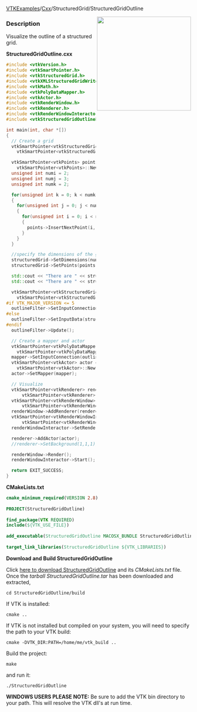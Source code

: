 [VTKExamples](/home/)/[Cxx](/Cxx)/StructuredGrid/StructuredGridOutline

<img align="right" src="https://github.com/lorensen/VTKExamples/blob/gh-pages/Testing/Baseline/StructuredGrid/TestStructuredGridOutline.png?raw=true" width="256" />

### Description
Visualize the outline of a structured grid.

**StructuredGridOutline.cxx**
```c++
#include <vtkVersion.h>
#include <vtkSmartPointer.h>
#include <vtkStructuredGrid.h>
#include <vtkXMLStructuredGridWriter.h>
#include <vtkMath.h>
#include <vtkPolyDataMapper.h>
#include <vtkActor.h>
#include <vtkRenderWindow.h>
#include <vtkRenderer.h>
#include <vtkRenderWindowInteractor.h>
#include <vtkStructuredGridOutlineFilter.h>

int main(int, char *[])
{
  // Create a grid
  vtkSmartPointer<vtkStructuredGrid> structuredGrid =
    vtkSmartPointer<vtkStructuredGrid>::New();

  vtkSmartPointer<vtkPoints> points =
    vtkSmartPointer<vtkPoints>::New();
  unsigned int numi = 2;
  unsigned int numj = 3;
  unsigned int numk = 2;

  for(unsigned int k = 0; k < numk; k++)
  {
    for(unsigned int j = 0; j < numj; j++)
    {
      for(unsigned int i = 0; i < numi; i++)
      {
        points->InsertNextPoint(i, j, k);
      }
    }
  }

  //specify the dimensions of the grid
  structuredGrid->SetDimensions(numi, numj, numk);
  structuredGrid->SetPoints(points);

  std::cout << "There are " << structuredGrid->GetNumberOfPoints() << " points." << std::endl;
  std::cout << "There are " << structuredGrid->GetNumberOfCells() << " cells." << std::endl;

  vtkSmartPointer<vtkStructuredGridOutlineFilter> outlineFilter =
    vtkSmartPointer<vtkStructuredGridOutlineFilter>::New();
#if VTK_MAJOR_VERSION <= 5
  outlineFilter->SetInputConnection(structuredGrid->GetProducerPort());
#else
  outlineFilter->SetInputData(structuredGrid);
#endif
  outlineFilter->Update();

  // Create a mapper and actor
  vtkSmartPointer<vtkPolyDataMapper> mapper =
    vtkSmartPointer<vtkPolyDataMapper>::New();
  mapper->SetInputConnection(outlineFilter->GetOutputPort());
  vtkSmartPointer<vtkActor> actor =
    vtkSmartPointer<vtkActor>::New();
  actor->SetMapper(mapper);

  // Visualize
  vtkSmartPointer<vtkRenderer> renderer =
      vtkSmartPointer<vtkRenderer>::New();
  vtkSmartPointer<vtkRenderWindow> renderWindow =
      vtkSmartPointer<vtkRenderWindow>::New();
  renderWindow->AddRenderer(renderer);
  vtkSmartPointer<vtkRenderWindowInteractor> renderWindowInteractor =
      vtkSmartPointer<vtkRenderWindowInteractor>::New();
  renderWindowInteractor->SetRenderWindow(renderWindow);

  renderer->AddActor(actor);
  //renderer->SetBackground(1,1,1); // Background color white

  renderWindow->Render();
  renderWindowInteractor->Start();

  return EXIT_SUCCESS;
}
```
**CMakeLists.txt**
```cmake
cmake_minimum_required(VERSION 2.8)
 
PROJECT(StructuredGridOutline)
 
find_package(VTK REQUIRED)
include(${VTK_USE_FILE})
 
add_executable(StructuredGridOutline MACOSX_BUNDLE StructuredGridOutline.cxx)
 
target_link_libraries(StructuredGridOutline ${VTK_LIBRARIES})
```

**Download and Build StructuredGridOutline**

Click [here to download StructuredGridOutline](https://github.com/lorensen/VTKWikiExamplesTarballs/raw/master/StructuredGridOutline.tar) and its *CMakeLists.txt* file.
Once the *tarball StructuredGridOutline.tar* has been downloaded and extracted,
```
cd StructuredGridOutline/build 
```
If VTK is installed:
```
cmake ..
```
If VTK is not installed but compiled on your system, you will need to specify the path to your VTK build:
```
cmake -DVTK_DIR:PATH=/home/me/vtk_build ..
```
Build the project:
```
make
```
and run it:
```
./StructuredGridOutline
```
**WINDOWS USERS PLEASE NOTE:** Be sure to add the VTK bin directory to your path. This will resolve the VTK dll's at run time.

